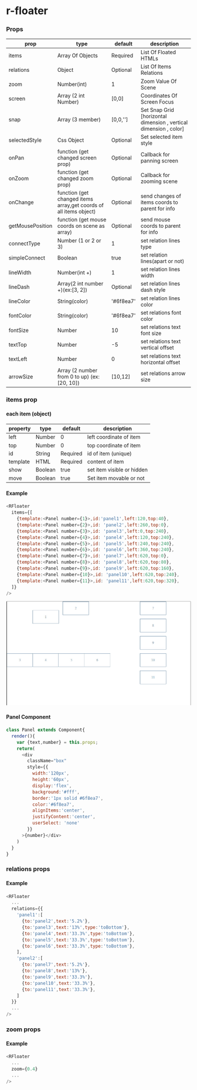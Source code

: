 # r-floater
### Props
prop             | type                                                              | default   | description
---------------- | ----------------------------------------------------------------- | --------- | -----------
items            | Array Of Objects                                                  | Required  | List Of Floated HTMLs 
relations        | Object                                                            | Optional  | List Of Items Relations 
zoom             | Number(int)                                                       | 1         | Zoom Value Of Scene
screen           | Array (2 int Number)                                              | [0,0]     | Coordinates Of Screen Focus
snap             | Array (3 member)                                                  | [0,0,'']  | Set Snap Grid [horizontal dimension , vertical dimension , color]
selectedStyle    | Css Object                                                        | Optional  | Set selected item style
onPan            | function (get changed screen prop)                                | Optional  | Callback for panning screen
onZoom           | function (get changed zoom prop)                                  | Optional  | Callback for zooming scene
onChange         | function (get changed items array,get coords of all items object) | Optional  | send changes of items coords to parent for info 
getMousePosition | function (get mouse coords on scene as array)                     | Optional  | send mouse coords to parent for info
connectType      | Number (1 or 2 or 3)                                              | 1         | set relation lines type
simpleConnect    | Boolean                                                           | true      | set relation lines(apart or not)
lineWidth        | Number(int +)                                                     | 1         | set relation lines width
lineDash         | Array(2 int number +)(ex:[3, 2])                                  | Optional  | set relation lines dash style
lineColor        | String(color)                                                     | '#6f8ea7' | set relation lines color
fontColor        | String(color)                                                     | '#6f8ea7' | set relations font color
fontSize         | Number                                                            | 10        | set relations text font size
textTop          | Number                                                            | -5        | set relations text vertical offset
textLeft         | Number                                                            | 0         | set relations text horizontal offset
arrowSize        | Array (2 number from 0 to up) (ex:[20, 10])                       | [10,12]   | set relations arrow size

### items prop
#### each item (object)
property         | type                                                              | default   | description
---------------- | ----------------------------------------------------------------- | --------- | -----------
left             | Number                                                            | 0         | left coordinate of item 
top              | Number                                                            | 0         | top coordinate of item 
id               | String                                                            | Required  | id of item (unique)
template         | HTML                                                              | Required  | content of item
show             | Boolean                                                           | true      | set item visible or hidden
move             | Boolean                                                           | true      | Set item movable or not

#### Example
``` javascript
<RFloater 
  items={[
    {template:<Panel number={1}>,id:'panel1',left:120,top:40},
    {template:<Panel number={2}>,id: 'panel2',left:260,top:0},
    {template:<Panel number={3}>,id: 'panel3',left:0,top:240},
    {template:<Panel number={4}>,id: 'panel4',left:120,top:240},
    {template:<Panel number={5}>,id: 'panel5',left:240,top:240},
    {template:<Panel number={6}>,id: 'panel6',left:360,top:240},
    {template:<Panel number={7}>,id: 'panel7',left:620,top:0},
    {template:<Panel number={8}>,id: 'panel8',left:620,top:80},
    {template:<Panel number={9}>,id: 'panel9',left:620,top:160},
    {template:<Panel number={10}>,id: 'panel10',left:620,top:240}, 
    {template:<Panel number={11}>,id: 'panel11',left:620,top:320},
  ]}
/>

```
[![alt text](/images/1-1.jpg)]()

#### Panel Component
``` javascript
class Panel extends Component{
  render(){
    var {text,number} = this.props;
    return(
      <div 
        className="box" 
        style={{
          width:'120px',
          height:'60px',
          display:'flex',
          background:'#fff',
          border:'1px solid #6f8ea7',
          color:'#6f8ea7',
          alignItems:'center',
          justifyContent:'center',
          userSelect: 'none'
        }}
      >{number}</div>
    )
  }
}
```
### relations props
#### Example
``` javascript
<RFloater 
  ...
  relations={{
    'panel1':[
      {to:'panel2',text:'5.2%'},
      {to:'panel3',text:'13%',type:'toBottom'},
      {to:'panel4',text:'33.3%',type:'toBottom'},
      {to:'panel5',text:'33.3%',type:'toBottom'},
      {to:'panel6',text:'33.3%',type:'toBottom'},
    ],
    'panel2':[
      {to:'panel7',text:'5.2%'},
      {to:'panel8',text:'13%'},
      {to:'panel9',text:'33.3%'},
      {to:'panel10',text:'33.3%'},
      {to:'panel11',text:'33.3%'},
    ]
  }}
  ...
/>
```


### zoom props
#### Example
``` javascript
<RFloater 
  ...
  zoom={0.4}
  ...
/>
```
